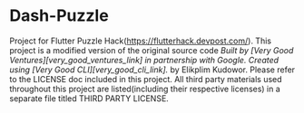 # Dash-Puzzle
Project for Flutter Puzzle Hack(https://flutterhack.devpost.com/).
This project is a modified version of the original source code
*Built by [Very Good Ventures][very_good_ventures_link] in partnership with Google.*
*Created using [Very Good CLI][very_good_cli_link].* by Elikplim Kudowor.
Please refer to the LICENSE doc included in this project. All third party materials used throughout
this project are listed(including their respective licenses) in a separate file titled THIRD PARTY LICENSE.
